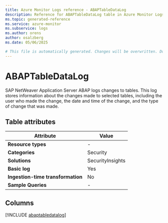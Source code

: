 ```yaml
---
title: Azure Monitor Logs reference - ABAPTableDataLog
description: Reference for ABAPTableDataLog table in Azure Monitor Logs.
ms.topic: generated-reference
ms.service: azure-monitor
ms.subservice: logs
ms.author: orens
author: osalzberg
ms.date: 05/06/2025

# This file is automatically generated. Changes will be overwritten. Do not change this file directly.
---
```


# ABAPTableDataLog

SAP NetWeaver Application Server ABAP logs changes to tables. This log stores information about the changes made to selected tables, including the user who made the change, the date and time of the change, and the type of change that was made.


## Table attributes

|Attribute|Value|
|---|---|
|**Resource types**|-|
|**Categories**|Security|
|**Solutions**| SecurityInsights|
|**Basic log**|Yes|
|**Ingestion-time transformation**|No|
|**Sample Queries**|-|



## Columns
  
[!INCLUDE [abaptabledatalog](~/reusable-content/ce-skilling/azure/includes/azure-monitor/reference/tables/abaptabledatalog-include.md)]
